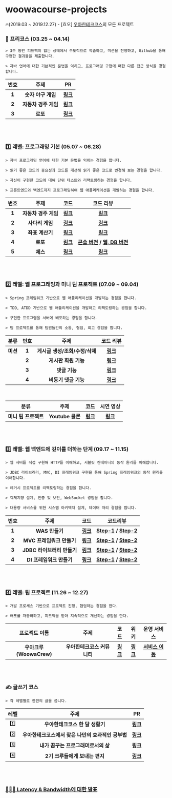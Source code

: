# woowacourse-projects

🔥(2019.03 ~ 2019.12.27) - [효오] [우아한테크코스](https://woowacourse.github.io)의 모든 프로젝트

### 🏁 프리코스 (03.25 ~ 04.14)

```
> 3주 동안 피드백이 없는 상태에서 주도적으로 학습하고, 미션을 진행하고, Github을 통해 구현한 결과물을 제출합니다.

> 자바 언어에 대한 기본적인 문법을 익히고, 프로그래밍 구현에 때한 다른 접근 방식을 경험합니다.
```

| 번호 | 주제 | PR |
| :---: | :---: | :---: |
| **1** | **숫자 야구 게임** | **[링크](https://github.com/woowacourse/java-baseball-precourse/pull/3)** |
| **2** | **자동차 경주 게임** | **[링크](https://github.com/woowacourse/java-racingcar-precourse/pull/3)** |
| **3** | **로또** | **[링크](https://github.com/woowacourse/java-lotto-precourse/pull/3)** |

<br/><br/>

### 1️⃣ 레벨: 프로그래밍 기본 (05.07 ~ 06.28)

```
> 자바 프로그래밍 언어에 대한 기본 문법을 익히는 경험을 합니다.

> 읽기 좋은 코드의 중요성과 코드를 개선해 읽기 좋은 코드로 변경해 보는 경험을 합니다.

> 자신이 구현한 코드에 대해 단위 테스트와 리팩토링하는 경험을 합니다.

> 프론트엔드와 백엔드까지 프로그래밍하여 웹 애플리케이션을 개발하는 경험을 합니다.
```

| 번호 | 주제 | 코드 | 코드 리뷰 |
| :---: | :---: | :---: | :---: |
| **1** | **자동차 경주 게임** | **[링크](https://github.com/woowacourse/java-racingcar/tree/hyojaekim)** | **[링크](https://github.com/woowacourse/java-racingcar/pull/40)** |
| **2** | **사다리 게임** | **[링크](https://github.com/woowacourse/java-ladder/tree/hyojaekim)** | **[링크](https://github.com/woowacourse/java-ladder/pull/8)** |
| **3** | **좌표 계산기** | **[링크](https://github.com/woowacourse/java-coordinate/tree/hyojaekim)** | **[링크](https://github.com/woowacourse/java-coordinate/pull/47)** |
| **4** | **로또** | **[링크](https://github.com/woowacourse/java-lotto/tree/hyojaekim)** | **[콘솔 버전](https://github.com/woowacourse/java-lotto/pull/29) / [웹, DB 버전](https://github.com/woowacourse/java-lotto/pull/75)** |
| **5** | **체스** | **[링크](https://github.com/woowacourse/java-chess/tree/hyojaekim)** | **[링크](https://github.com/woowacourse/java-chess/pull/21)** |

<br/><br/>

### 2️⃣ 레벨: 웹 프로그래밍과 미니 팀 프로젝트 (07.09 ~ 09.04)

```
> Spring 프레임워크 기반으로 웹 애플리케이션을 개발하는 경험을 합니다.

> TDD, ATDD 기반으로 웹 애플리케이션을 개발하고 리팩토링하는 경험을 합니다.

> 구현한 프로그램을 서버에 배포하는 경험을 합니다.

> 팀 프로젝트를 통해 팀원들간의 소통, 협업, 회고 경험을 합니다.
```

| 분류 | 번호 | 주제 | 코드 리뷰 |
| :---: | :---: | :---: | :---: |
| **미션** | **1** | **게시글 생성/조회/수정/삭제** | **[링크](https://github.com/woowacourse/jwp-blog/pull/36)** |
|  | **2** | **게시판 회원 기능** | **[링크](https://github.com/woowacourse/jwp-blog/pull/90)** |
|  | **3** | **댓글 기능** | **[링크](https://github.com/woowacourse/jwp-blog/pull/154)** |
|  | **4** | **비동기 댓글 기능** | **[링크](https://github.com/woowacourse/jwp-blog/pull/196)** |

<br/>

| 분류 | 주제 | 코드 | 시연 영상 |
| :---: | :---: | :---: | :---: |
| **미니 팀 프로젝트** | **Youtube 클론** | **[링크](https://github.com/woowahan-ioi/miniprojects-2019/tree/develop)** | **[링크](https://www.youtube.com/watch?v=aFqw6a7gvyE)** |

<br/><br/>

### 3️⃣ 레벨: 웹 백엔드에 깊이를 더하는 단계 (09.17 ~ 11.15)

```
> 웹 서버를 직접 구현해 HTTP를 이해하고, 서블릿 컨테이너의 동작 원리를 이해합니다.

> JDBC 라이브러리, MVC, DI 프레임워크 구현을 통해 Spring 프레임워크의 동작 원리를 이해합니다.

> 레거시 프로젝트를 리팩토링하는 경험을 합니다.

> 객체지향 설계, 인증 및 보안, WebSocket 경험을 합니다.

> 대용량 서비스를 위한 시스템 아키텍처 설계, 데이터 처리 경험을 합니다.
```

| 번호 | 주제 | 코드 | 코드리뷰 |
| :---: | :---: | :---: | :---: |
| **1** | **WAS 만들기** | **[링크](https://github.com/woowacourse/jwp-was/tree/hyojaekim)** | **[Step-1](https://github.com/woowacourse/jwp-was/pull/36) / [Step-2](https://github.com/woowacourse/jwp-was/pull/84)** |
| **2** | **MVC 프레임워크 만들기** | **[링크](https://github.com/woowacourse/jwp-mvc/tree/hyojaekim)** | **[Step-1](https://github.com/woowacourse/jwp-mvc/pull/28) / [Step-2](https://github.com/woowacourse/jwp-mvc/pull/59)** |
| **3** | **JDBC 라이브러리 만들기** | **[링크](https://github.com/woowacourse/jwp-jdbc/tree/hyojaekim)** | **[Step-1](https://github.com/woowacourse/jwp-jdbc/pull/33) / [Step-2](https://github.com/woowacourse/jwp-jdbc/pull/58)** |
| **4** | **DI 프레임워크 만들기** | **[링크](https://github.com/woowacourse/jwp-di/tree/hyojaekim)** | **[Step-1](https://github.com/woowacourse/jwp-di/pull/11) / [Step-2](https://github.com/woowacourse/jwp-di/pull/49)** |

<br/><br/>

### 4️⃣ 레벨: 팀 프로젝트 (11.26 ~ 12.27)

```
> 개발 프로세스 기반으로 프로젝트 진행, 협업하는 경험을 한다.

> 배포를 자동화하고, 피드백을 받아 지속적으로 개선하는 경험을 한다.
```

| 프로젝트 이름 | 주제 | 코드 | 위키 | 운영 서비스 |
| :---: | :---: | :---: | :---: | :---: |
| **우아크루 (WoowaCrew)** | **우아한테크코스 커뮤니티** | **[링크](https://github.com/WoowaCrew/WoowaCrew/tree/develop)** | **[링크](https://github.com/WoowaCrew/WoowaCrew/wiki)** | **[서비스 이동](https://woowacrew.com/)** |

<br/><br/>

### ✍️ 글쓰기 코스

```
> 각 레벨별로 한편의 글을 씁니다.
```

| 레벨 | 주제 | PR |
| :---: | :---: | :---: |
| 1️⃣ | **우아한테크코스 한 달 생활기** | **[링크](https://github.com/woowacourse/woowa-writing-1/blob/hyojaekim/Lv1.md)** |
| 2️⃣ | **우아한테크코스에서 찾은 나만의 효과적인 공부법** | **[링크](https://github.com/woowacourse/woowa-writing-1/blob/hyojaekim/Lv2.md)** |
| 3️⃣ | **내가 꿈꾸는 프로그래머로서의 삶**  | **[링크](https://github.com/woowacourse/woowa-writing-1/blob/hyojaekim/Lv3.md)**|
| 4️⃣ | **2기 크루들에게 보내는 편지**  | **[링크](https://github.com/woowacourse/woowa-writing-1/blob/hyojaekim/Lv4.md)**|

<br/><br/>

### [🧑🏻‍💻 Latency & Bandwidth에 대한 발표](https://www.youtube.com/watch?v=mFBIwEhvZUY)
